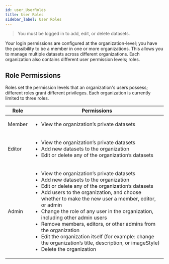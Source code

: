 ```yaml
---
id: user_UserRoles
title: User Roles
sidebar_label: User Roles
---
```

> You must be logged in to add, edit, or delete datasets.

Your login permissions are configured at the organization-level; you have the possibility to be a member in one or more organizations. This allows you to manage multiple datasets across different organizations. Each organization also contains different user permission levels; roles. 

## Role Permissions
Roles set the permission levels that an organization's users possess; different roles grant different privileges. Each organization is currently limited to three roles.

| Role | Permissions  | 
| ----------------------------  | ----------------------------   | 
| Member           |<ul><li>View the organization’s private datasets</li></ul> | 
| Editor           |<ul><li>View the organization’s private datasets</li><li>Add new datasets to the organization</li><li>Edit or delete any of the organization’s datasets</li></ul> | 
|Admin |<ul><li>View the organization’s private datasets</li><li>Add new datasets to the organization</li><li>Edit or delete any of the organization’s datasets</li><li>Add users to the organization, and choose whether to make the new user a member, editor, or admin</li><li>Change the role of any user in the organization, including other admin users</li><li>Remove members, editors, or other admins from the organization</li><li>Edit the organization itself (for example: change the organization’s title, description, or imageStyle) </li><li>Delete the organization</li></ul>|